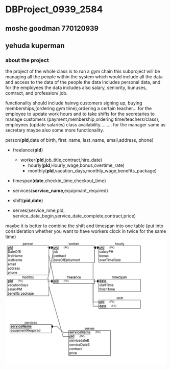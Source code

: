 # DBProject_0939_2584
## moshe goodman 770120939  
## yehuda kuperman

### about the project


the project of the whole class is to run a gym chain
this subproject will be managing all the people within the system which would include all the data and access to the data of the people
the data includes personal data, and for the employees the data includes also salary, seniority, bunuses, contract, and profession/ job.

functionality should include hainvg customers signing up, buying memberships,(ordering gym time),ordering a certain teacher...
for the employee to update work hours and to take shifts
for the secretaries to manage customers (payment,membership,ordering time/teachers/class), employees (update salaries)
  class availability.........
for the manager same as secretary maybe also some more functionality.



person(**pId**,date of birth, first_name, last_name, email,address, phone)  
* freelance(**pId**)  
    * worker(**pId**,job_title,contract,hire_date)  
        * hourly(**pId**,Hourly_wage,bonus,overtime_rate)  
        * monthly(**pId**,vacation_days,monthly_wage,benefits_package)  
* timespan(**date**,checkin_time,checkout_time)  
* services(**service_name**,equipmant_required)

* shift(**pid**,**date**)  
* serves(service_nme,pId, service_date_begin,service_date_complete,contract,price)
 
maybe it is better to combine the shift and timespan into one table (put into consideration whether you want to have workers clock in twice for the same time)    
![relational schema](relational_schema.png)
